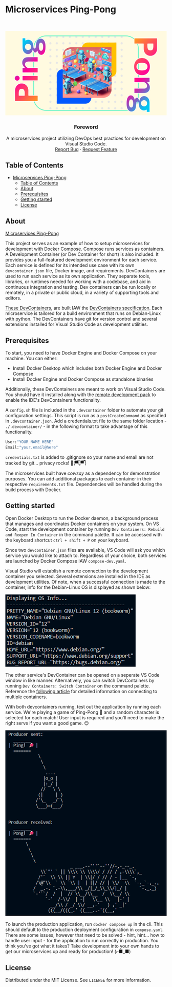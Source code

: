 # Microservices Ping-Pong

<br />
<p align="center">
  <a href="https://github.com/jgome284/Microservices-Ping-Pong">
    <img src="imgs/Microservice-Ping-Pong.png" alt="Logo">
  </a>

  <h3 align="center">Foreword</h3>

  <p align="center">
    A microservices project utilizing DevOps best practices for development on Visual Studio Code.
    <br />
    <a href="https://github.com/jgome284/Microservices-Ping-Pong/issues">Report Bug</a>
    ·
    <a href="https://github.com/jgome284/Microservices-Ping-Pong/issues">Request Feature</a>
  </p>
</p>

## Table of Contents

- [Microservices Ping-Pong](#microservices-ping-pong)
  - [Table of Contents](#table-of-contents)
  - [About](#about)
  - [Prerequisites](#prerequisites)
  - [Getting started](#getting-started)
  - [License](#license)

<!-- ABOUT THE PROJECT -->
## About

[Microservices Ping-Pong](https://github.com/jgome284/Microservices-Ping-Pong)

This project serves as an example of how to setup microservices for development with Docker Compose. Compose runs services as containers. A Development Container (or Dev Container for short) is also included. It provides you a full-featured development environment for each service. Each service is defined for its intended use case with its own `devcontainer.json` file, Docker image, and requirements. DevContainers are used to run each service as its own application. They separate tools, libraries, or runtimes needed for working with a codebase, and aid in continuous integration and testing. Dev containers can be run locally or remotely, in a private or public cloud, in a variety of supporting tools and editors.

[These DevContainers](.devcontainer), are built IAW the [DevContainers specification](https://containers.dev/implementors/spec/). Each microservice is tailored for a build environment that runs on Debian-Linux with python. The DevContainers have git for version control and several extensions installed for Visual Studio Code as development utilities.

<!-- PREREQUISITES -->
## Prerequisites

To start, you need to have Docker Engine and Docker Compose on your machine. You can either:

- Install Docker Desktop which includes both Docker Engine and Docker Compose
- Install Docker Engine and Docker Compose as standalone binaries

Additionally, these DevContainers are meant to work on Visual Studio Code. You should have it installed along with the [remote development pack](https://marketplace.visualstudio.com/items?itemName=ms-vscode-remote.vscode-remote-extensionpack) to enable the IDE's DevContainers functionality.

A `config.sh` file is included in the `.devcontainer` folder to automate your git configuration settings. This script is run as a `postCreateCommand` as specified in `.devcontainer.json`. Add a credentials.txt file to the same folder location - `./.devcontainer/` - in the following format to take advantage of this functionality.

```sh
User:"YOUR NAME HERE"
Email:"your.email@here"
```

`credentials.txt` is added to .gitignore so your name and email are not tracked by git... privacy rocks! 🤘(▀̿Ĺ̯▀̿ ̿)

The microservices built have *cowsay* as a dependency for demonstration purposes. You can add additional packages to each container in their respective `requirements.txt` file. Dependencies will be handled during the build process with Docker.

<!-- GETTING STARTED -->
## Getting started

Open Docker Desktop to run the Docker daemon, a background process that manages and coordinates Docker containers on your system. On VS Code, start the development container by running `Dev Containers: Rebuild and Reopen In Container` in the command palette. It can be accessed with the keyboard shortcut `ctrl + shift + P` on your keyboard.

Since two `devcontainer.json` files are available, VS Code will ask you which service you would like to attach to. Regardless of your choice, both services are launched by Docker Compose IAW `compose-dev.yaml`.

Visual Studio will establish a remote connection to the development container you selected. Several extensions are installed in the IDE as development utilities. Of note, when a successful connection is made to the container, info for the Debian-Linux OS is displayed as shown below:

![Operating System Information](imgs/osInfo.png)

The other service's DevContainer can be opened on a seperate VS Code window in like manner. Alternatively, you can switch DevContainers by running `Dev Containers: Switch Container` on the command palette. Reference the [following article](https://code.visualstudio.com/remote/advancedcontainers/connect-multiple-containers) for detailed information on connecting to multiple containers.

With both devcontainers running, test out the application by running each service. We're playing a game of Ping-Pong 🏓 and a random character is selected for each match! User input is required and you'll need to make the right serve if you want a good game. 😉

![Ping-Pong!](imgs\Ping-Pong.png)

To launch the production application, run `docker compose up` in the cli. This should default to the production deployment configuration in `compose.yaml`. There are some issues, however that need to be solved - hint, hint... how to handle user input - for the application to run correctly in production. You think you've got what it takes? Take development into your own hands to get our microservices up and ready for production! (⌐■_■)

## License

Distributed under the MIT License. See `LICENSE` for more information.
